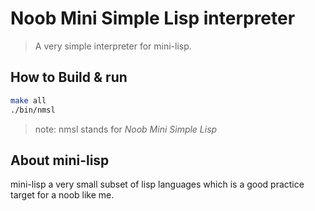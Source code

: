 # Noob Mini Simple Lisp interpreter

> A very simple interpreter for mini-lisp.

## How to Build & run

```bash
make all
./bin/nmsl
```

> note: nmsl stands for _Noob Mini Simple Lisp_

## About mini-lisp

mini-lisp a very small subset of lisp languages which is a good practice target for a noob like me.

